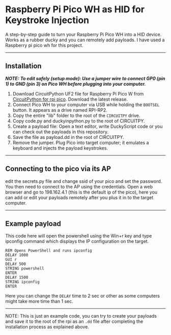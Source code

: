 # Raspberry Pi Pico WH as HID for Keystroke Injection
A step-by-step guide to turn your Raspberry Pi Pico WH into a HID device. Works as a rubber ducky and you can remotely add payloads.
I have used a Raspberry pi pico wh for this project.

---
## Installation
***NOTE: To edit safely (setup mode): Use a jumper wire to connect GP0 (pin 1) to GND (pin 3) on Pico WH before plugging into your computer.***
1. Download CircuitPython UF2 file for Raspberry Pi Pico W from [CircuitPython for rpi pico](https://circuitpython.org/board/raspberry_pi_pico_w/). Download the latest release.
2. Connect Pico WH to your computer via USB while holding the `BOOTSEL` button. It appears as a drive named RPI-RP2.
3. Copy the entire "lib" folder to the root of the `CIRCUITPY` drive.
4. Copy code.py and duckyinpython.py to the root of CIRCUITPY.
5. Create a payload file: Open a text editor, write DuckyScript code or you can check out the payloads in this repository.
6. Save the file as payload.dd in the root of CIRCUITPY.
7. Remove the jumper. Plug Pico into target computer; it emulates a keyboard and injects the payload keystrokes.

---
## Connecting to the pico via its AP
edit the secrets.py file and change ssid of your pico and set the password. You then need to connect to the AP using the credentials.
Open a web browser and go to 198.162.4.1 (this is the default ip of the pico), here you can add or edit your payloads remotely after you plus it in to the target computer.

---
## Example payload
This code here will open the powershell using the Win+r key and type ipconfig command which displays the IP configuration on the target.
```text
REM Opens PowerShell and runs ipconfig
DELAY 1000
GUI r
DELAY 500
STRING powershell
ENTER
DELAY 1500
STRING ipconfig
ENTER
```
Here you can change the `DELAY` time to 2 sec or other as some computers might take more time than 1 sec.<br>

---
NOTE:
This is just an example code, you can try to create your payloads and save it to the root of the rpi as an `.dd` file after completing the installation process as explained above.
